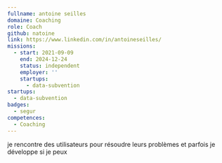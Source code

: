 ```yaml
---
fullname: antoine seilles
domaine: Coaching
role: Coach
github: natoine
link: https://www.linkedin.com/in/antoineseilles/
missions:
  - start: 2021-09-09
    end: 2024-12-24
    status: independent
    employer: ''
    startups:
      - data-subvention
startups:
  - data-subvention
badges:
  - segur
competences:
  - Coaching
---
```

je rencontre des utilisateurs pour résoudre leurs problèmes et parfois je développe si je peux
